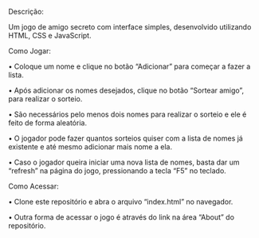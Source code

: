 Descrição:

Um jogo de amigo secreto com interface simples, desenvolvido utilizando HTML, CSS e JavaScript.


Como Jogar:

•	Coloque um nome e clique no botão “Adicionar” para começar a fazer a lista.

•	Após adicionar os nomes desejados, clique no botão “Sortear amigo”, para realizar o sorteio.

•	São necessários pelo menos dois nomes para realizar o sorteio e ele é feito de forma aleatória.

•	O jogador pode fazer quantos sorteios quiser com a lista de nomes já existente e até mesmo adicionar mais nome a ela.

•	Caso o jogador queira iniciar uma nova lista de nomes, basta dar um “refresh” na página do jogo, pressionando a tecla “F5” no teclado.


Como Acessar:

•	Clone este repositório e abra o arquivo “index.html” no navegador.

•	Outra forma de acessar o jogo é através do link na área “About” do repositório.
